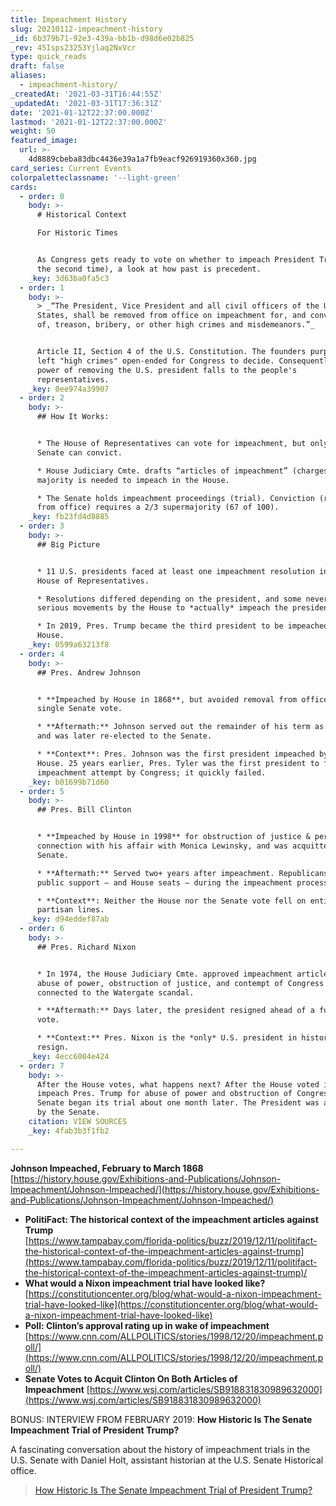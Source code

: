 ```yaml
---
title: Impeachment History
slug: 20210112-impeachment-history
_id: 6b379b71-92e3-439a-bb1b-d98d6e02b825
_rev: 45Isps23253Yjlaq2NxVcr
type: quick_reads
draft: false
aliases:
  - impeachment-history/
_createdAt: '2021-03-31T16:44:55Z'
_updatedAt: '2021-03-31T17:36:31Z'
date: '2021-01-12T22:37:00.000Z'
lastmod: '2021-01-12T22:37:00.000Z'
weight: 50
featured_image:
  url: >-
    4d8889cbeba83dbc4436e39a1a7fb9eacf926919360x360.jpg
card_series: Current Events
colorpaletteclassname: '--light-green'
cards:
  - order: 0
    body: >-
      # Historical Context  

      For Historic Times


      As Congress gets ready to vote on whether to impeach President Trump (for
      the second time), a look at how past is precedent.
    _key: 3d63ba0fa5c3
  - order: 1
    body: >-
      > _“The President, Vice President and all civil officers of the United
      States, shall be removed from office on impeachment for, and conviction
      of, treason, bribery, or other high crimes and misdemeanors.”_


      Article II, Section 4 of the U.S. Constitution. The founders purposely
      left "high crimes" open-ended for Congress to decide. Consequently, the
      power of removing the U.S. president falls to the people's
      representatives.
    _key: 0ee974a39907
  - order: 2
    body: >-
      ## How It Works:


      * The House of Representatives can vote for impeachment, but only the
      Senate can convict.

      * House Judiciary Cmte. drafts “articles of impeachment” (charges); simple
      majority is needed to impeach in the House.

      * The Senate holds impeachment proceedings (trial). Conviction (removal
      from office) requires a 2/3 supermajority (67 of 100).
    _key: fb23fd4d8885
  - order: 3
    body: >-
      ## Big Picture


      * 11 U.S. presidents faced at least one impeachment resolution in the
      House of Representatives.

      * Resolutions differed depending on the president, and some never became
      serious movements by the House to *actually* impeach the president.

      * In 2019, Pres. Trump became the third president to be impeached by the
      House.
    _key: 0599a63213f8
  - order: 4
    body: >-
      ## Pres. Andrew Johnson


      * **Impeached by House in 1868**, but avoided removal from office by a
      single Senate vote.

      * **Aftermath:** Johnson served out the remainder of his term as president
      and was later re-elected to the Senate.

      * **Context**: Pres. Johnson was the first president impeached by the
      House. 25 years earlier, Pres. Tyler was the first president to face an
      impeachment attempt by Congress; it quickly failed.
    _key: b01699b71d60
  - order: 5
    body: >-
      ## Pres. Bill Clinton


      * **Impeached by House in 1998** for obstruction of justice & perjury in
      connection with his affair with Monica Lewinsky, and was acquitted in
      Senate.

      * **Aftermath:** Served two+ years after impeachment. Republicans lost
      public support – and House seats – during the impeachment process.

      * **Context**: Neither the House nor the Senate vote fell on entirely
      partisan lines.
    _key: d94eddef87ab
  - order: 6
    body: >-
      ## Pres. Richard Nixon


      * In 1974, the House Judiciary Cmte. approved impeachment articles for
      abuse of power, obstruction of justice, and contempt of Congress – all
      connected to the Watergate scandal.

      * **Aftermath:** Days later, the president resigned ahead of a full House
      vote.

      * **Context:** Pres. Nixon is the *only* U.S. president in history to
      resign.
    _key: 4ecc6004e424
  - order: 7
    body: >-
      After the House votes, what happens next? After the House voted in 2019 to
      impeach Pres. Trump for abuse of power and obstruction of Congress, the
      Senate began its trial about one month later. The President was acquitted
      by the Senate.
    citation: VIEW SOURCES
    _key: 4fab3b3f1fb2

---
```

**Johnson Impeached, February to March 1868**  
[https://history.house.gov/Exhibitions-and-Publications/Johnson-Impeachment/Johnson-Impeached/](https://history.house.gov/Exhibitions-and-Publications/Johnson-Impeachment/Johnson-Impeached/)

* **PolitiFact: The historical context of the impeachment articles against Trump**  
[https://www.tampabay.com/florida-politics/buzz/2019/12/11/politifact-the-historical-context-of-the-impeachment-articles-against-trump](https://www.tampabay.com/florida-politics/buzz/2019/12/11/politifact-the-historical-context-of-the-impeachment-articles-against-trump)/
* **What would a Nixon impeachment trial have looked like?**  
[https://constitutioncenter.org/blog/what-would-a-nixon-impeachment-trial-have-looked-like](https://constitutioncenter.org/blog/what-would-a-nixon-impeachment-trial-have-looked-like)
* **Poll: Clinton’s approval rating up in wake of impeachment**  
[https://www.cnn.com/ALLPOLITICS/stories/1998/12/20/impeachment.poll/](https://www.cnn.com/ALLPOLITICS/stories/1998/12/20/impeachment.poll/)
* **Senate Votes to Acquit Clinton On Both Articles of Impeachment** [https://www.wsj.com/articles/SB918831830989632000](https://www.wsj.com/articles/SB918831830989632000)

BONUS: INTERVIEW FROM FEBRUARY 2019: **How Historic Is The Senate Impeachment Trial of President Trump?**

A fascinating conversation about the history of impeachment trials in the U.S. Senate with Daniel Holt, assistant historian at the U.S. Senate Historical office.

> [How Historic Is The Senate Impeachment Trial of President Trump?](https://smarthernews.com/article/how-historic-is-the-senate-impeachment-trial-of-president-trump/)